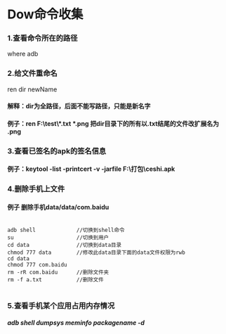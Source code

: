 # Dow命令收集
### 1.查看命令所在的路径
where adb
### 2.给文件重命名
ren dir newName
#### 解释：dir为全路径，后面不能写路径，只能是新名字
#### 例子：ren  F:\test\\*.txt    *.png 把dir目录下的所有以.txt结尾的文件改扩展名为 .png

### 3.查看已签名的apk的签名信息
#### 例子：keytool -list -printcert -v -jarfile F:\打包\ceshi.apk

### 4.删除手机上文件
#### 例子 删除手机data/data/com.baidu
<pre>
<code>
adb shell             //切换到shell命令
su                    //切换到用户
cd data               //切换到data目录
chmod 777 data        //修改此data目录下面的data文件权限为rwb
cd data
chmod 777 com.baidu
rm -rR com.baidu      //删除文件夹
rm -f a.txt           //删除文件
</code>
</pre>
### 5.查看手机某个应用占用内存情况
##### adb shell dumpsys meminfo packagename -d


